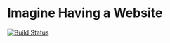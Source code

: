 # Imagine Having a Website

[![Build Status](https://travis-ci.com/imagine-writing-code/imagine-having-a-website.svg?branch=master)](https://travis-ci.com/imagine-writing-code/imagine-having-a-website)
